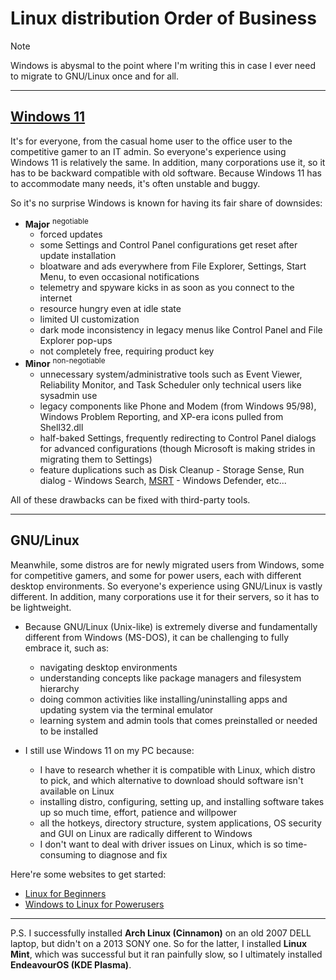 # Linux distribution Order of Business
> [!NOTE]
> Windows is abysmal to the point where I'm writing this in case I ever need to migrate to GNU/Linux once and for all.

---
## [Windows 11](https://github.com/nhantrichuyenanh/win-11-ofb "nhantrichuyenanh")
It's for everyone, from the casual home user to the office user to the competitive gamer to an IT admin. So everyone's experience using Windows 11 is relatively the same. In addition, many corporations use it, so it has to be backward compatible with old software. Because Windows 11 has to accommodate many needs, it's often unstable and buggy.

So it's no surprise Windows is known for having its fair share of downsides:
- **Major** <sup>negotiable</sup>
  - forced updates
  - some Settings and Control Panel configurations get reset after update installation  
  - bloatware and ads everywhere from File Explorer, Settings, Start Menu, to even occasional notifications  
  - telemetry and spyware kicks in as soon as you connect to the internet  
  - resource hungry even at idle state  
  - limited UI customization
  - dark mode inconsistency in legacy menus like Control Panel and File Explorer pop-ups  
  - not completely free, requiring product key  
- **Minor** <sup>non-negotiable</sup>
  - unnecessary system/administrative tools such as Event Viewer, Reliability Monitor, and Task Scheduler only technical users like sysadmin use  
  - legacy components like Phone and Modem (from Windows 95/98), Windows Problem Reporting, and XP-era icons pulled from Shell32.dll  
  - half-baked Settings, frequently redirecting to Control Panel dialogs for advanced configurations (though Microsoft is making strides in migrating them to Settings)  
  - feature duplications such as Disk Cleanup - Storage Sense, Run dialog - Windows Search, [MSRT](https://wikipedia.org/wiki/Malicious_Software_Removal_Tool) - Windows Defender, etc...  

All of these drawbacks can be fixed with third-party tools.

---
## GNU/Linux
Meanwhile, some distros are for newly migrated users from Windows, some for competitive gamers, and some for power users, each with different desktop environments. So everyone's experience using GNU/Linux is vastly different. In addition, many corporations use it for their servers, so it has to be lightweight.

- Because GNU/Linux (Unix-like) is extremely diverse and fundamentally different from Windows (MS-DOS), it can be challenging to fully embrace it, such as:
  - navigating desktop environments
  - understanding concepts like package managers and filesystem hierarchy
  - doing common activities like installing/uninstalling apps and updating system via the terminal emulator
  - learning system and admin tools that comes preinstalled or needed to be installed

- I still use Windows 11 on my PC because:
  - I have to research whether it is compatible with Linux, which distro to pick, and which alternative to download should software isn't available on Linux
  - installing distro, configuring, setting up, and installing software takes up so much time, effort, patience and willpower
  - all the hotkeys, directory structure, system applications, OS security and GUI on Linux are radically different to Windows
  - I don't want to deal with driver issues on Linux, which is so time-consuming to diagnose and fix

Here're some websites to get started:
- [Linux for Beginners](https://christitus.com/linux-for-beginners "Chris Titus Tech")
- [Windows to Linux for Powerusers](https://christitus.com/windows-to-linux "Chris Titus Tech")

---

P.S. I successfully installed **Arch Linux (Cinnamon)** on an old 2007 DELL laptop, but didn't on a 2013 SONY one. So for the latter, I installed **Linux Mint**, which was successful but it ran painfully slow, so I ultimately installed **EndeavourOS (KDE Plasma)**.
